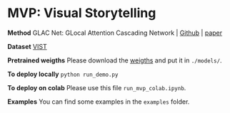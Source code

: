 # MVP: Visual Storytelling

**Method** GLAC Net: GLocal Attention Cascading Network | [Github](https://github.com/tkim-snu/GLACNet.git) | [paper](https://arxiv.org/abs/1805.10973)

**Dataset** [VIST](http://visionandlanguage.net/VIST/dataset.html)

**Pretrained weigths** Please download the [weigths](https://drive.google.com/drive/folders/10vBPeETCKZfdOr2zenB_WlmKDcRBHmYR?usp=sharing) and put it in `./models/`.

**To deploy locally** `python run_demo.py`

**To deploy on colab** Please use this file `run_mvp_colab.ipynb`.

**Examples** You can find some examples in the `examples` folder.